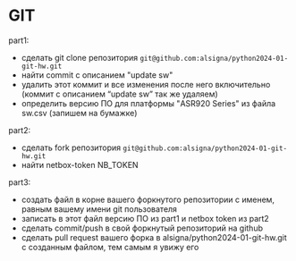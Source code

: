 # GIT

part1:

- сделать git clone репозитория `git@github.com:alsigna/python2024-01-git-hw.git`
- найти commit c описанием "update sw"
- удалить этот коммит и все изменения после него включительно (коммит с описанием “update sw” так же удаляем)
- определить версию ПО для платформы "ASR920 Series" из файла sw.csv (запишем на бумажке)

part2:

- сделать fork репозитория `git@github.com:alsigna/python2024-01-git-hw.git`
- найти netbox-token NB_TOKEN

part3:

- создать файл в корне вашего форкнутого репозитории с именем, равным вашему имени git пользователя
- записать в этот файл версию ПО из part1 и netbox token из part2
- сделать commit/push в свой форкнутый репозиторий на github
- сделать pull request вашего форка в alsigna/python2024-01-git-hw.git с созданным файлом, тем самым я увижу его